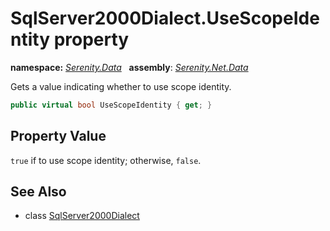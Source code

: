 # SqlServer2000Dialect.UseScopeIdentity property
**namespace:** *[Serenity.Data](../../README.md#serenity.data-namespace)*   **assembly**: *[Serenity.Net.Data](../../README.md)*

Gets a value indicating whether to use scope identity.

```csharp
public virtual bool UseScopeIdentity { get; }
```

## Property Value

`true` if to use scope identity; otherwise, `false`.

## See Also

* class [SqlServer2000Dialect](../SqlServer2000Dialect.md)